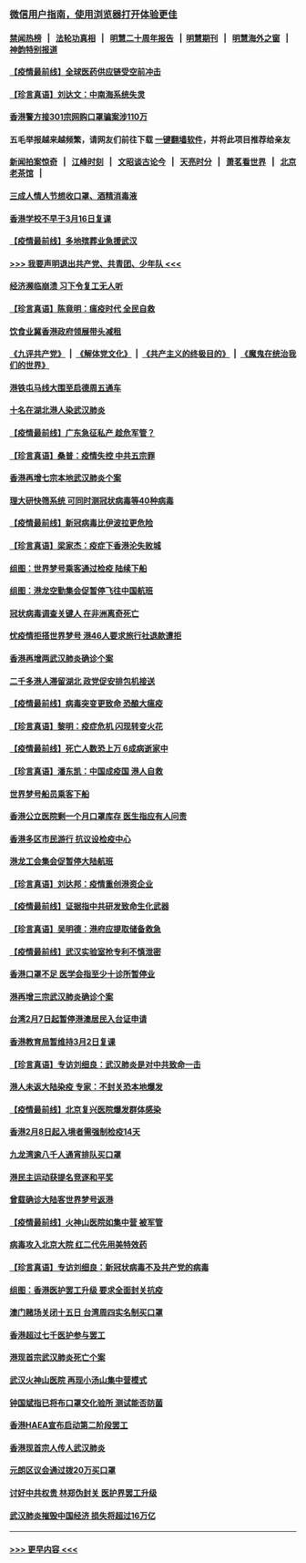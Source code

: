 ### [微信用户指南，使用浏览器打开体验更佳](https://github.com/gfw-breaker/banned-news1/blob/master/indexes/wechat-guide.md?t=0)
#### [禁闻热榜](热点新闻.md?t=0)  &nbsp;&nbsp;|&nbsp;&nbsp; [法轮功真相](https://github.com/gfw-breaker/truth/blob/master/README.md?t=0) &nbsp;&nbsp;|&nbsp;&nbsp; [明慧二十周年报告](https://github.com/gfw-breaker/mh-reports/blob/master/README.md?t=0) &nbsp;&nbsp;|&nbsp;&nbsp;[明慧期刊](https://github.com/gfw-breaker/mh-qikan) &nbsp;&nbsp;|&nbsp;&nbsp; [明慧海外之窗](https://github.com/gfw-breaker/mh-news/blob/master/README.md?t=0) &nbsp;&nbsp;|&nbsp;&nbsp; [神韵特别报道](https://github.com/gfw-breaker/mh-news/blob/master/shenyun.md?t=0)
#### [【疫情最前线】全球医药供应链受空前冲击](../pages/nsc415/n11869614.md?t=02151544) 
#### [【珍言真语】刘达文：中南海系统失灵](../pages/nsc415/n11869465.md?t=02151544) 
#### [香港警方接301宗网购口罩骗案涉110万](../pages/nsc415/n11867572.md?t=02151544) 
#### 五毛举报越来越频繁，请网友们前往下载 [一键翻墙软件](https://github.com/gfw-breaker/ssr-accounts)，并将此项目推荐给亲友
#### [新闻拍案惊奇](https://github.com/gfw-breaker/banned-news1/blob/master/pages/link4.md) &nbsp;&nbsp;|&nbsp;&nbsp; [江峰时刻](https://github.com/gfw-breaker/banned-news1/blob/master/pages/link4.md) &nbsp;&nbsp;|&nbsp;&nbsp; [文昭谈古论今](https://github.com/gfw-breaker/banned-news1/blob/master/pages/link4.md) &nbsp;&nbsp;|&nbsp;&nbsp; [天亮时分](https://github.com/gfw-breaker/banned-news1/blob/master/pages/link4.md) &nbsp;&nbsp;|&nbsp;&nbsp; [萧茗看世界](https://github.com/gfw-breaker/banned-news1/blob/master/pages/link4.md) &nbsp;&nbsp;|&nbsp;&nbsp; [北京老茶馆](https://github.com/gfw-breaker/banned-news1/blob/master/pages/link4.md) &nbsp;&nbsp;|&nbsp;&nbsp; 
#### [三成人情人节想收口罩、酒精消毒液](../pages/nsc415/n11867523.md?t=02151544) 
#### [香港学校不早于3月16日复课](../pages/nsc415/n11867498.md?t=02151544) 
#### [【疫情最前线】多地殡葬业急援武汉](../pages/nsc415/n11866914.md?t=02151544) 
#### [>>> 我要声明退出共产党、共青团、少年队 <<<](https://github.com/begood0513/goodnews/blob/master/quit/letter.md) 
#### [经济濒临崩溃 习下令复工无人听](../pages/nsc415/n11867269.md?t=02151544) 
#### [【珍言真语】陈竟明：瘟疫时代 全民自救](../pages/nsc415/n11866765.md?t=02151544) 
#### [饮食业冀香港政府领展带头减租](../pages/nsc415/n11864876.md?t=02151544) 
#### [《九评共产党》](https://github.com/begood0513/9ping.md/blob/master/README.md) &nbsp;|&nbsp; [《解体党文化》](../../../../jtdwh.md/blob/master/README.md)  &nbsp;|&nbsp; [《共产主义的终极目的》](../../../../gczydzjmd.md/blob/master/README.md) &nbsp;|&nbsp; [《魔鬼在统治我们的世界》](../../../../mgztzwmdsj.md/blob/master/README.md) 
#### [港铁屯马线大围至启德周五通车](../pages/nsc415/n11864842.md?t=02151544) 
#### [十名在湖北港人染武汉肺炎](../pages/nsc415/n11864807.md?t=02151544) 
#### [【疫情最前线】广东急征私产 趁危军管？](../pages/nsc415/n11864205.md?t=02151544) 
#### [【珍言真语】桑普：疫情失控 中共五宗罪](../pages/nsc415/n11864157.md?t=02151544) 
#### [香港再增七宗本地武汉肺炎个案](../pages/nsc415/n11862405.md?t=02151544) 
#### [理大研快筛系统 可同时测冠状病毒等40种病毒](../pages/nsc415/n11862376.md?t=02151544) 
#### [【疫情最前线】新冠病毒比伊波拉更危险](../pages/nsc415/n11862199.md?t=02151544) 
#### [【珍言真语】梁家杰：疫症下香港沦失败城](../pages/nsc415/n11861588.md?t=02151544) 
#### [组图：世界梦号乘客通过检疫 陆续下船](../pages/nsc415/n11858302.md?t=02151544) 
#### [组图：港龙空勤集会促暂停飞往中国航班](../pages/nsc415/n11858190.md?t=02151544) 
#### [冠状病毒调查关键人 在非洲离奇死亡](../pages/nsc415/n11859798.md?t=02151544) 
#### [忧疫情拒搭世界梦号 港46人要求旅行社退款遭拒](../pages/nsc415/n11859849.md?t=02151544) 
#### [香港再增两武汉肺炎确诊个案](../pages/nsc415/n11859833.md?t=02151544) 
#### [二千多港人滞留湖北 政党促安排包机接送](../pages/nsc415/n11859831.md?t=02151544) 
#### [【疫情最前线】病毒突变更致命 恐酿大瘟疫](../pages/nsc415/n11859604.md?t=02151544) 
#### [【珍言真语】黎明：疫症危机 闪现转变火花](../pages/nsc415/n11859199.md?t=02151544) 
#### [【疫情最前线】死亡人数恐上万 6成病逝家中](../pages/nsc415/n11856687.md?t=02151544) 
#### [【珍言真语】潘东凯：中国成疫国 港人自救](../pages/nsc415/n11856962.md?t=02151544) 
#### [世界梦号船员乘客下船](../pages/nsc415/n11856883.md?t=02151544) 
#### [香港公立医院剩一个月口罩库存 医生指应有人问责](../pages/nsc415/n11856875.md?t=02151544) 
#### [香港多区市民游行 抗议设检疫中心](../pages/nsc415/n11856866.md?t=02151544) 
#### [港龙工会集会促暂停大陆航班](../pages/nsc415/n11856840.md?t=02151544) 
#### [【珍言真语】刘达邦：疫情重创港资企业](../pages/nsc415/n11854274.md?t=02151544) 
#### [【疫情最前线】证据指中共研发致命生化武器](../pages/nsc415/n11853087.md?t=02151544) 
#### [【珍言真语】吴明德：港府应提取储备救急](../pages/nsc415/n11852734.md?t=02151544) 
#### [【疫情最前线】武汉实验室抢专利不慎泄密](../pages/nsc415/n11850310.md?t=02151544) 
#### [香港口罩不足 医学会指至少十诊所暂停业](../pages/nsc415/n11850301.md?t=02151544) 
#### [港再增三宗武汉肺炎确诊个案](../pages/nsc415/n11850328.md?t=02151544) 
#### [台湾2月7日起暂停港澳居民入台证申请](../pages/nsc415/n11850304.md?t=02151544) 
#### [香港教育局暂维持3月2日复课](../pages/nsc415/n11850260.md?t=02151544) 
#### [【珍言真语】专访刘细良：武汉肺炎是对中共致命一击](../pages/nsc415/n11849934.md?t=02151544) 
#### [港人未返大陆染疫 专家：不封关恐本地爆发](../pages/nsc415/n11848021.md?t=02151544) 
#### [【疫情最前线】北京复兴医院爆发群体感染](../pages/nsc415/n11847626.md?t=02151544) 
#### [香港2月8日起入境者需强制检疫14天](../pages/nsc415/n11847658.md?t=02151544) 
#### [九龙湾逾八千人通宵排队买口罩](../pages/nsc415/n11847647.md?t=02151544) 
#### [港民主运动获提名竞逐和平奖](../pages/nsc415/n11847633.md?t=02151544) 
#### [曾载确诊大陆客世界梦号返港](../pages/nsc415/n11847608.md?t=02151544) 
#### [【疫情最前线】火神山医院如集中营 被军管](../pages/nsc415/n11847524.md?t=02151544) 
#### [病毒攻入北京大院 红二代先用美特效药](../pages/nsc415/n11847427.md?t=02151544) 
#### [【珍言真语】专访刘细良：新冠状病毒不及共产党的病毒](../pages/nsc415/n11847164.md?t=02151544) 
#### [组图：香港医护罢工升级 要求全面封关抗疫](../pages/nsc415/n11844107.md?t=02151544) 
#### [澳门赌场关闭十五日 台湾周四实名制买口罩](../pages/nsc415/n11845083.md?t=02151544) 
#### [香港超过七千医护参与罢工](../pages/nsc415/n11845051.md?t=02151544) 
#### [港现首宗武汉肺炎死亡个案](../pages/nsc415/n11844998.md?t=02151544) 
#### [武汉火神山医院 再现小汤山集中营模式](../pages/nsc415/n11844763.md?t=02151544) 
#### [钟国斌指已将布口罩交化验所 测试能否防菌](../pages/nsc415/n11842783.md?t=02151544) 
#### [香港HAEA宣布启动第二阶段罢工](../pages/nsc415/n11842723.md?t=02151544) 
#### [香港现首宗人传人武汉肺炎](../pages/nsc415/n11842766.md?t=02151544) 
#### [元朗区议会通过拨20万买口罩](../pages/nsc415/n11842754.md?t=02151544) 
#### [讨好中共权贵 林郑伪封关 医护界罢工升级](../pages/nsc415/n11842359.md?t=02151544) 
#### [武汉肺炎摧毁中国经济 损失将超过16万亿](../pages/nsc415/n11839723.md?t=02151544) 

----
#### [ >>> 更早内容 <<< ](../indexes/nsc415-earlier.md)
